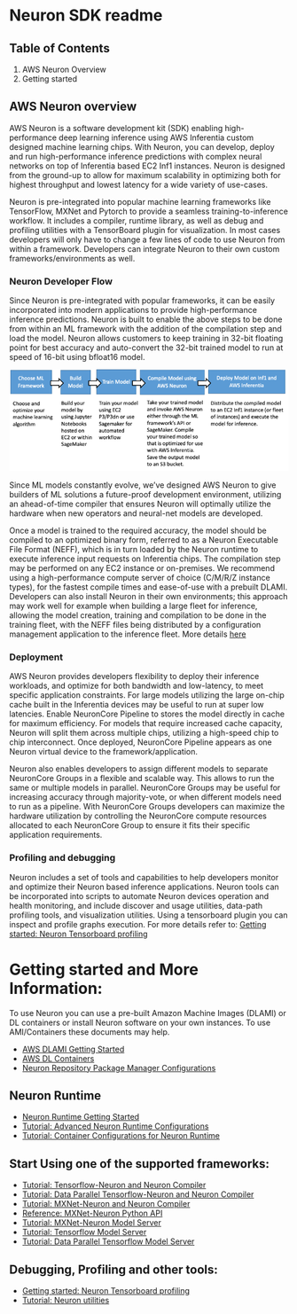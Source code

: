 # Neuron SDK readme

## Table of Contents

1. AWS Neuron Overview
2. Getting started

## AWS Neuron overview

AWS Neuron is a software development kit (SDK) enabling high-performance deep learning inference using AWS Inferentia custom designed machine learning chips. With Neuron, you can develop, deploy and run high-performance inference predictions with complex neural networks on top of Inferentia based EC2 Inf1 instances. Neuron is designed from the ground-up to allow for maximum scalability in optimizing both for highest throughput and lowest latency for a wide variety of use-cases.

Neuron is pre-integrated into popular machine learning frameworks like TensorFlow, MXNet and Pytorch to provide a seamless training-to-inference workflow. It includes a compiler, runtime library, as well as debug and profiling utilities with a TensorBoard plugin for visualization. In most cases developers will only have to change a few lines of code to use Neuron from within a framework. Developers can integrate Neuron to their own custom frameworks/environments as well.


### Neuron Developer Flow

Since Neuron is pre-integrated with popular frameworks, it can be easily incorporated into modern applications to provide high-performance inference predictions. Neuron is built to enable the above steps to be done from within an ML framework with the addition of the compilation step and load the model. Neuron allows customers to keep training in 32-bit floating point for best accuracy and auto-convert the 32-bit trained model to run at speed of 16-bit using bfloat16 model.

![image devflow](./misc/images/devflow.png)

Since ML models constantly evolve, we’ve designed AWS Neuron to give builders of ML solutions a future-proof development environment, utilizing an ahead-of-time compiler that ensures Neuron will optimally utilize the hardware when new operators and neural-net models are developed.

Once a model is trained to the required accuracy, the model should be compiled to an optimized binary form, referred to as a Neuron Executable File Format (NEFF), which is in turn loaded by the Neuron runtime to execute inference input requests on Inferentia chips. The compilation step may be performed on any EC2 instance or on-premises. We recommend using a high-performance compute server of choice (C/M/R/Z instance types), for the fastest compile times and ease-of-use with a prebuilt DLAMI. Developers can also install Neuron in their own environments; this approach may work well for example when building a large fleet for inference, allowing the model creation, training and compilation to be done in the training fleet, with the NEFF files being distributed by a configuration management application to the inference fleet. More details [here](./docs/getting-started-neuron-rtd.md)

### Deployment 

AWS Neuron provides developers flexibility to deploy their inference workloads, and optimize for both bandwidth and low-latency, to meet specific application constraints. For large models utilizing the large on-chip cache built in the Inferentia devices may be useful to run at super low latencies. Enable NeuronCore Pipeline to stores the model directly in cache for maximum efficiency. For models that require increased cache capacity, Neuron will split them across multiple chips, utilizing a high-speed chip to chip interconnect. Once deployed, NeuronCore Pipeline appears as one Neuron virtual device to the framework/application. 

Neuron also enables developers to assign different models to separate NeuronCore Groups in a flexible and scalable way. This allows to run the same or multiple models in parallel. NeuronCore Groups may be useful for increasing accuracy through majority-vote, or when different models need to run as a pipeline. With NeuronCore Groups developers can maximize the hardware utilization by controlling the NeuronCore compute resources allocated to each NeuronCore Group to ensure it fits their specific application requirements.
 

### Profiling and debugging

Neuron includes a set of tools and capabilities to help developers monitor and optimize their Neuron based inference applications. Neuron tools can be incorporated into scripts to automate Neuron devices operation and health monitoring, and include discover and usage utilities, data-path profiling tools, and visualization utilities. Using a tensorboard plugin you can inspect and profile graphs execution. For more details refer to: [Getting started: Neuron Tensorboard profiling](./docs/getting-started-tensorboard-neuron.md)


# Getting started and More Information:

To use Neuron you can use a pre-built Amazon Machine Images (DLAMI) or DL containers or install Neuron software on your own instances. To use AMI/Containers these documents may help.

* [AWS DLAMI Getting Started](https://docs.aws.amazon.com/dlami/latest/devguide/gs.html)
* [AWS DL Containers](https://docs.aws.amazon.com/dlami/latest/devguide/deep-learning-containers-ec2.html)
* [Neuron Repository Package Manager Configurations](./docs/guide-repo-config.md)

## Neuron Runtime
* [Neuron Runtime Getting Started](./docs/getting-started-neuron-rtd.md)
* [Tutorial: Advanced Neuron Runtime Configurations](./docs/tutorial-advanced-neuron-rtd-configs.md)
* [Tutorial: Container Configurations for Neuron Runtime](./docs/tutorial-containers-neuron-rtd.md)


## Start Using one of the supported frameworks:

* [Tutorial: Tensorflow-Neuron and Neuron Compiler](./docs/tutorial-tensorflow-neuron-compile-infer.md)
* [Tutorial: Data Parallel Tensorflow-Neuron and Neuron Compiler](./docs/tutorial-tensorflow-neuron-compile-infer-data-parallel.md)
* [Tutorial: MXNet-Neuron and Neuron Compiler](./docs/tutorial-mxnet-neuron-compile-infer.md)
* [Reference: MXNet-Neuron Python API](./docs/api-mxnet-neuron-compilation-python-api.md)
* [Tutorial: MXNet-Neuron Model Server](./docs/tutorial-mxnet-neuron-model-serving.md)
* [Tutorial: Tensorflow Model Server](./docs/tutorial-tensorflow-serving.md)
* [Tutorial: Data Parallel Tensorflow Model Server](./docs/tutorial-tensorflow-serving-data-parallel.md) 


## Debugging, Profiling and other tools:
* [Getting started: Neuron Tensorboard profiling](./docs/getting-started-tensorboard-neuron.md)
* [Tutorial: Neuron utilities](./docs/tutorial-advanced-neuron-operational-tools.md)




